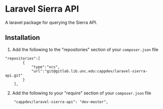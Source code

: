 # Laravel Sierra API
A laravel package for querying the Sierra API.

## Installation

1. Add the following to the "repositories" section of your `composer.json` file
```
"repositories":[
        {
            "type":"vcs",
            "url":"git@gitlab.lib.unc.edu:cappdev/laravel-sierra-api.git"
        }
    ],
```

2. Add the following to your "require" section of your `composer.json` file
```
    "cappdev/laravel-sierra-api": "dev-master",
```
